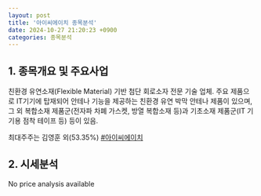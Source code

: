 ```yaml
---
layout: post
title: '아이씨에이치 종목분석'
date: 2024-10-27 21:20:23 +0900
categories: 종목분석
---
```


## 1. 종목개요 및 주요사업

친환경 유연소재(Flexible Material) 기반 첨단 회로소자 전문 기술 업체. 주요 제품으로 IT기기에 탑재되어 안테나 기능을 제공하는 친환경 유연 박막 안테나 제품이 있으며, 그 외 복합소재 제품군(전자파 차폐 가스켓, 방열 복합소재 등)과 기초소재 제품군(IT 기기용 점착 테이프 등) 등이 있음.

최대주주는 김영훈 외(53.35%)
[#아이씨에이치](#)

## 2. 시세분석

No price analysis available
